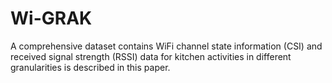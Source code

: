 # Wi-GRAK
A comprehensive dataset contains WiFi channel state information (CSI) and received signal strength (RSSI) data for kitchen activities in different granularities is described in this paper. 
